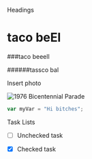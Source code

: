 Headings

# taco beEl

###taco beeell

######tassco bal


Insert photo

![1976 Bicentennial Parade](https://ia601909.us.archive.org/12/items/1-3_20201021/1%20%283%29.JPG)

``` javascript
var myVar = "Hi bitches";
```

Task Lists
- [ ] Unchecked task
- [x] Checked task



